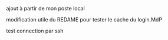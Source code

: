 ajout à partir de mon poste local

modification utile du REDAME pour tester le cache du login.MdP

test connection par ssh